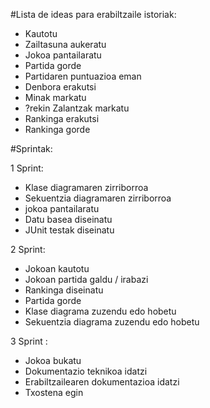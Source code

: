 #Lista de ideas para erabiltzaile istoriak:

- Kautotu
- Zailtasuna aukeratu
- Jokoa pantailaratu
- Partida gorde
- Partidaren puntuazioa eman 
- Denbora erakutsi
- Minak markatu
- ?rekin Zalantzak markatu
- Rankinga erakutsi
- Rankinga gorde

#Sprintak:

1 Sprint:

- Klase diagramaren zirriborroa
- Sekuentzia diagramaren zirriborroa
- jokoa pantailaratu
- Datu basea diseinatu
- JUnit testak diseinatu

2 Sprint:

- Jokoan kautotu
- Jokoan partida galdu / irabazi
- Rankinga diseinatu
- Partida gorde
- Klase diagrama zuzendu edo hobetu
- Sekuentzia diagrama zuzendu edo hobetu

3 Sprint :

- Jokoa bukatu
- Dokumentazio teknikoa idatzi
- Erabiltzailearen dokumentazioa idatzi
- Txostena egin
